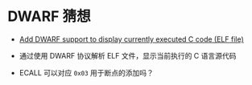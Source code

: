 # DWARF 猜想

- [Add DWARF support to display currently executed C code (ELF file)]((https://github.com/cvut/qtrvsim/issues/123))

- 通过使用 DWARF 协议解析 ELF 文件，显示当前执行的 C 语言源代码
- ECALL 可以对应 `0x03` 用于断点的添加吗？
